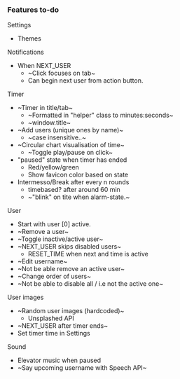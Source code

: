 ### Features to-do
Settings
* Themes

Notifications
* When NEXT_USER
  - ~Click focuses on tab~
  - Can begin next user from action button.
  
Timer
* ~Timer in title/tab~
  - ~Formatted in "helper" class to minutes:seconds~
  - ~window.title~
* ~Add users (unique ones by name)~
  - ~case insensitive..~
* ~Circular chart visualisation of time~
  - ~Toggle play/pause on click~
* "paused" state when timer has ended
  - Red/yellow/green
  - Show favicon color based on state
* Intermesso/Break after every n rounds
  - timebased? after around 60 min
  * ~"blink" on tite when alarm-state.~
  
User
* Start with user [0] active.
* ~Remove a user~
* ~Toggle inactive/active user~
* ~NEXT_USER skips disabled users~
  - RESET_TIME when next and time is active
* ~Edit username~
* ~Not be able remove an active user~
* ~Change order of users~
* ~Not be able to disable all / i.e not the active one~

User images
* ~Random user images (hardcoded)~
  - Unsplashed API
* ~NEXT_USER after timer ends~
* Set timer time in Settings

Sound
* Elevator music when paused
* ~Say upcoming username with Speech API~

